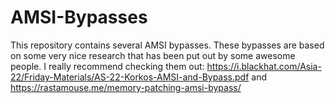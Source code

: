 # AMSI-Bypasses
This repository contains several AMSI bypasses. These bypasses are based on some very nice research that has been put out by some awesome people. I really recommend checking them out: https://i.blackhat.com/Asia-22/Friday-Materials/AS-22-Korkos-AMSI-and-Bypass.pdf and https://rastamouse.me/memory-patching-amsi-bypass/
